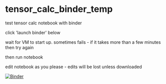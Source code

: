# tensor_calc_binder_temp

test tensor calc notebook with binder

click 'launch binder' below

wait for VM to start up. sometimes fails - if it takes more than a few minutes then try again

then run notebook

edit notebook as you please - edits will be lost unless downloaded

[![Binder](https://mybinder.org/badge_logo.svg)](https://mybinder.org/v2/gh/spc93/tensor_calc_binder_temp/HEAD)
